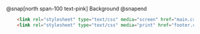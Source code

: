 @snap[north span-100 text-pink]
Background
@snapend

```html
    <link rel="stylesheet" type="text/css" media="screen" href="main.css">
    <link rel="stylesheet" type="text/css" media="print" href="footer.css">
```